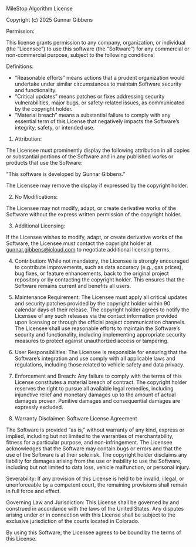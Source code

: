 MileStop Algorithm License

Copyright (c) 2025 Gunnar Gibbens

Permission:

This license grants permission to any company, organization, or individual (the “Licensee”) to use this software (the “Software”) for any commercial or non-commercial purpose, subject to the following conditions:

Definitions:

- “Reasonable efforts” means actions that a prudent organization would undertake under similar circumstances to maintain Software security and functionality.
- “Critical updates” means patches or fixes addressing security vulnerabilities, major bugs, or safety-related issues, as communicated by the copyright holder.
- “Material breach” means a substantial failure to comply with any essential term of this License that negatively impacts the Software’s integrity, safety, or intended use.

1. Attribution:

The Licensee must prominently display the following attribution in all copies or substantial portions of the Software and in any published works or products that use the Software:

“This software is developed by Gunnar Gibbens.”

The Licensee may remove the display if expressed by the copyright holder. 

2. No Modifications:

The Licensee may not modify, adapt, or create derivative works of the Software without the express written permission of the copyright holder.

3. Additional Licensing:

If the Licensee wishes to modify, adapt, or create derivative works of the Software, the Licensee must contact the copyright holder at gunnar.gibbens@icloud.com to negotiate additional licensing terms.

4. Contribution:
While not mandatory, the Licensee is strongly encouraged to contribute improvements, such as data accuracy (e.g., gas prices), bug fixes, or feature enhancements, back to the original project repository or by contacting the copyright holder. This ensures that the Software remains current and benefits all users.

5. Maintenance Requirement:
The Licensee must apply all critical updates and security patches provided by the copyright holder within 90 calendar days of their release.
The copyright holder agrees to notify the Licensee of any such releases via the contact information provided upon licensing or through the official project communication channels.
The Licensee shall use reasonable efforts to maintain the Software’s security and functionality, including implementing appropriate security measures to protect against unauthorized access or tampering.

6. User Responsibilities:
The Licensee is responsible for ensuring that the Software’s integration and use comply with all applicable laws and regulations, including those related to vehicle safety and data privacy.

7. Enforcement and Breach:
Any failure to comply with the terms of this License constitutes a material breach of contract. The copyright holder reserves the right to pursue all available legal remedies, including injunctive relief and monetary damages up to the amount of actual damages proven. Punitive damages and consequential damages are expressly excluded.

8. Warranty Disclaimer:
Software License Agreement

The Software is provided “as is,” without warranty of any kind, express or implied, including but not limited to the warranties of merchantability, fitness for a particular purpose, and non-infringement. The Licensee acknowledges that the Software may contain bugs or errors and that the use of the Software is at their sole risk. The copyright holder disclaims any liability for damages arising from the use or inability to use the Software, including but not limited to data loss, vehicle malfunction, or personal injury.

Severability:
If any provision of this License is held to be invalid, illegal, or unenforceable by a competent court, the remaining provisions shall remain in full force and effect.

Governing Law and Jurisdiction:
This License shall be governed by and construed in accordance with the laws of the United States. Any disputes arising under or in connection with this License shall be subject to the exclusive jurisdiction of the courts located in Colorado.

By using this Software, the Licensee agrees to be bound by the terms of this License.